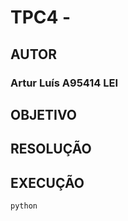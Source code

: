 # TPC4 - 

## AUTOR
### Artur Luís A95414 LEI

## OBJETIVO


## RESOLUÇÃO


## EXECUÇÃO


```bash
python 
```

